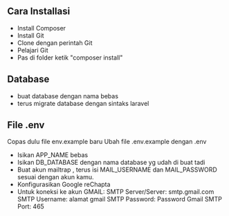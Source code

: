 ## Cara Installasi

-   Install Composer
-   Install Git
-   Clone dengan perintah Git
-   Pelajari Git
-   Pas di folder ketik "composer install"

## Database

-   buat database dengan nama bebas
-   terus migrate database dengan sintaks laravel

## File .env

Copas dulu file env.example baru Ubah file .env.example dengan .env

-   Isikan APP_NAME bebas
-   Isikan DB_DATABASE dengan nama database yg udah di buat tadi
-   Buat akun mailtrap , terus isi MAIL_USERNAME dan MAIL_PASSWORD sesuai dengan akun kamu.
-   Konfigurasikan Google reChapta
-   Untuk koneksi ke akun GMAIL:
    SMTP Server/Server: smtp.gmail.com
    SMTP Username: alamat gmail
    SMTP Password: Password Gmail
    SMTP Port: 465
